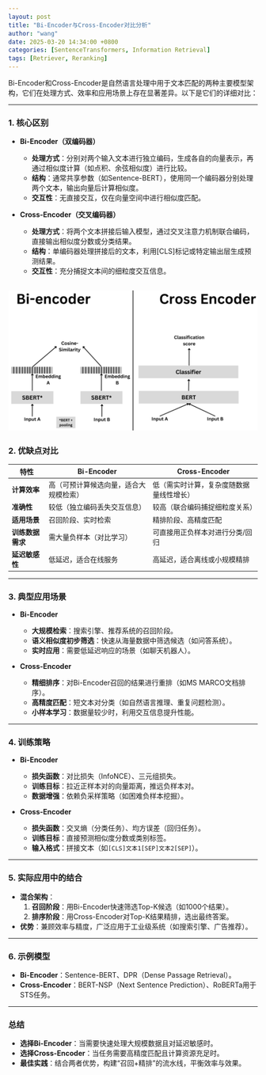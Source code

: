 ```yaml
---
layout: post
title: "Bi-Encoder与Cross-Encoder对比分析"
author: "wang"
date: 2025-03-20 14:34:00 +0800
categories: [SentenceTransformers, Information Retrieval]
tags: [Retriever, Reranking]
---
```

Bi-Encoder和Cross-Encoder是自然语言处理中用于文本匹配的两种主要模型架构，它们在处理方式、效率和应用场景上存在显著差异。以下是它们的详细对比：

---

### **1. 核心区别**
- **Bi-Encoder（双编码器）**  
  - **处理方式**：分别对两个输入文本进行独立编码，生成各自的向量表示，再通过相似度计算（如点积、余弦相似度）进行比较。  
  - **结构**：通常共享参数（如Sentence-BERT），使用同一个编码器分别处理两个文本，输出向量后计算相似度。  
  - **交互性**：无直接交互，仅在向量空间中进行相似度匹配。

- **Cross-Encoder（交叉编码器）**  
  - **处理方式**：将两个文本拼接后输入模型，通过交叉注意力机制联合编码，直接输出相似度分数或分类结果。  
  - **结构**：单编码器处理拼接后的文本，利用[CLS]标记或特定输出层生成预测结果。  
  - **交互性**：充分捕捉文本间的细粒度交互信息。

![Bi-encoder vs. Cross-encoder](/assets/images/Bi-Encoder与Cross-Encoder对比分析/encoder-compare.png)
---

### **2. 优缺点对比**

| **特性**     | **Bi-Encoder**      | **Cross-Encoder**    |
|------------|---------------------|----------------------|
| **计算效率**   | 高（可预计算候选向量，适合大规模检索） | 低（需实时计算，复杂度随数据量线性增长） |
| **准确性**    | 较低（独立编码丢失交互信息）      | 较高（联合编码捕捉细粒度关系）      |
| **适用场景**   | 召回阶段、实时检索           | 精排阶段、高精度匹配           |
| **训练数据需求** | 需大量负样本（对比学习）        | 可直接用正负样本对进行分类/回归     |
| **延迟敏感性**  | 低延迟，适合在线服务          | 高延迟，适合离线或小规模精排       |

---

### **3. 典型应用场景**
- **Bi-Encoder**  
  - **大规模检索**：搜索引擎、推荐系统的召回阶段。  
  - **语义相似度初步筛选**：快速从海量数据中筛选候选（如问答系统）。  
  - **实时应用**：需要低延迟响应的场景（如聊天机器人）。

- **Cross-Encoder**  
  - **精细排序**：对Bi-Encoder召回的结果进行重排（如MS MARCO文档排序）。  
  - **高精度匹配**：短文本对分类（如自然语言推理、重复问题检测）。  
  - **小样本学习**：数据量较少时，利用交互信息提升性能。

---

### **4. 训练策略**
- **Bi-Encoder**  
  - **损失函数**：对比损失（InfoNCE）、三元组损失。  
  - **训练目标**：拉近正样本对的向量距离，推远负样本对。  
  - **数据增强**：依赖负采样策略（如困难负样本挖掘）。

- **Cross-Encoder**  
  - **损失函数**：交叉熵（分类任务）、均方误差（回归任务）。  
  - **训练目标**：直接预测相似度分数或类别标签。  
  - **输入格式**：拼接文本（如`[CLS]文本1[SEP]文本2[SEP]`）。

---

### **5. 实际应用中的结合**
- **混合架构**：  
  1. **召回阶段**：用Bi-Encoder快速筛选Top-K候选（如1000个结果）。  
  2. **排序阶段**：用Cross-Encoder对Top-K结果精排，选出最终答案。  
- **优势**：兼顾效率与精度，广泛应用于工业级系统（如搜索引擎、广告推荐）。

---

### **6. 示例模型**
- **Bi-Encoder**：Sentence-BERT、DPR（Dense Passage Retrieval）。  
- **Cross-Encoder**：BERT-NSP（Next Sentence Prediction）、RoBERTa用于STS任务。

---

### **总结**
- **选择Bi-Encoder**：当需要快速处理大规模数据且对延迟敏感时。  
- **选择Cross-Encoder**：当任务需要高精度匹配且计算资源充足时。  
- **最佳实践**：结合两者优势，构建“召回+精排”的流水线，平衡效率与效果。
